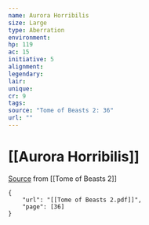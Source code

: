 ```yaml
---
name: Aurora Horribilis
size: Large
type: Aberration
environment: 
hp: 119
ac: 15
initiative: 5
alignment: 
legendary: 
lair: 
unique: 
cr: 9
tags: 
source: "Tome of Beasts 2: 36"
url: ""
---
```

# [[Aurora Horribilis]]

[Source](zotero://open-pdf/library/items/9UQIAB6R?page=36) from [[Tome of Beasts 2]]

```pdf
{
	"url": "[[Tome of Beasts 2.pdf]]",
	"page": [36]
}
```

